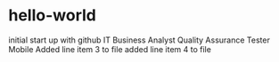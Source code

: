# hello-world
initial start up with github 
IT Business Analyst
Quality Assurance Tester Mobile
Added line item 3 to file
added line item 4 to file
